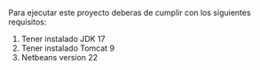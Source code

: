 Para ejecutar este proyecto deberas de cumplir con los siguientes requisitos:

1. Tener instalado JDK 17
2. Tener instalado Tomcat 9
3. Netbeans version 22

